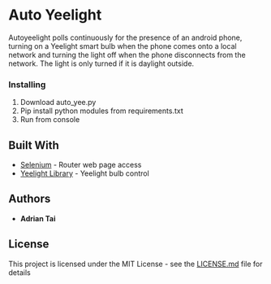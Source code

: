 # Auto Yeelight

Autoyeelight polls continuously for the presence of an android phone, turning on a Yeelight smart bulb when the phone comes onto a local network and turning the light off when the phone disconnects from the network. The light is only turned if it is daylight outside.

### Installing

1. Download auto_yee.py
2. Pip install python modules from requirements.txt
3. Run from console

## Built With

* [Selenium](https://selenium-python.readthedocs.io/) - Router web page access
* [Yeelight Library](https://yeelight.readthedocs.io/en/latest/) - Yeelight bulb control


## Authors

* **Adrian Tai**


## License

This project is licensed under the MIT License - see the [LICENSE.md](LICENSE.md) file for details


